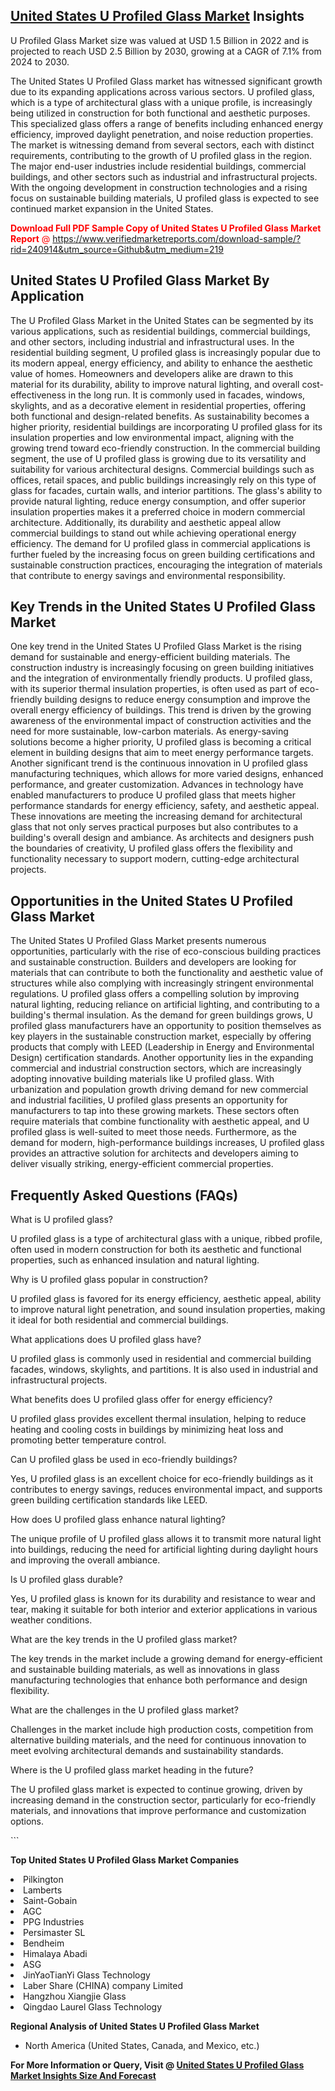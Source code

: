 <h2><a href="https://www.verifiedmarketreports.com/download-sample/?rid=240914&amp;utm_source=Github&amp;utm_medium=219" target="_blank">United States U Profiled Glass Market</a> Insights</h2><p>U Profiled Glass Market size was valued at USD 1.5 Billion in 2022 and is projected to reach USD 2.5 Billion by 2030, growing at a CAGR of 7.1% from 2024 to 2030.</p><p> <p>The United States U Profiled Glass market has witnessed significant growth due to its expanding applications across various sectors. U profiled glass, which is a type of architectural glass with a unique profile, is increasingly being utilized in construction for both functional and aesthetic purposes. This specialized glass offers a range of benefits including enhanced energy efficiency, improved daylight penetration, and noise reduction properties. The market is witnessing demand from several sectors, each with distinct requirements, contributing to the growth of U profiled glass in the region. The major end-user industries include residential buildings, commercial buildings, and other sectors such as industrial and infrastructural projects. With the ongoing development in construction technologies and a rising focus on sustainable building materials, U profiled glass is expected to see continued market expansion in the United States. <p><span class=""><span style="color: #ff0000;"><strong>Download Full PDF Sample Copy of United States U Profiled Glass Market Report</strong> @ </span><a href="https://www.verifiedmarketreports.com/download-sample/?rid=240914&amp;utm_source=Github&amp;utm_medium=219" target="_blank">https://www.verifiedmarketreports.com/download-sample/?rid=240914&amp;utm_source=Github&amp;utm_medium=219</a></span></p></p> <h2>United States U Profiled Glass Market By Application</h2> <p>The U Profiled Glass Market in the United States can be segmented by its various applications, such as residential buildings, commercial buildings, and other sectors, including industrial and infrastructural uses. In the residential building segment, U profiled glass is increasingly popular due to its modern appeal, energy efficiency, and ability to enhance the aesthetic value of homes. Homeowners and developers alike are drawn to this material for its durability, ability to improve natural lighting, and overall cost-effectiveness in the long run. It is commonly used in facades, windows, skylights, and as a decorative element in residential properties, offering both functional and design-related benefits. As sustainability becomes a higher priority, residential buildings are incorporating U profiled glass for its insulation properties and low environmental impact, aligning with the growing trend toward eco-friendly construction. In the commercial building segment, the use of U profiled glass is growing due to its versatility and suitability for various architectural designs. Commercial buildings such as offices, retail spaces, and public buildings increasingly rely on this type of glass for facades, curtain walls, and interior partitions. The glass's ability to provide natural lighting, reduce energy consumption, and offer superior insulation properties makes it a preferred choice in modern commercial architecture. Additionally, its durability and aesthetic appeal allow commercial buildings to stand out while achieving operational energy efficiency. The demand for U profiled glass in commercial applications is further fueled by the increasing focus on green building certifications and sustainable construction practices, encouraging the integration of materials that contribute to energy savings and environmental responsibility. <h2>Key Trends in the United States U Profiled Glass Market</h2> <p>One key trend in the United States U Profiled Glass Market is the rising demand for sustainable and energy-efficient building materials. The construction industry is increasingly focusing on green building initiatives and the integration of environmentally friendly products. U profiled glass, with its superior thermal insulation properties, is often used as part of eco-friendly building designs to reduce energy consumption and improve the overall energy efficiency of buildings. This trend is driven by the growing awareness of the environmental impact of construction activities and the need for more sustainable, low-carbon materials. As energy-saving solutions become a higher priority, U profiled glass is becoming a critical element in building designs that aim to meet energy performance targets. Another significant trend is the continuous innovation in U profiled glass manufacturing techniques, which allows for more varied designs, enhanced performance, and greater customization. Advances in technology have enabled manufacturers to produce U profiled glass that meets higher performance standards for energy efficiency, safety, and aesthetic appeal. These innovations are meeting the increasing demand for architectural glass that not only serves practical purposes but also contributes to a building's overall design and ambiance. As architects and designers push the boundaries of creativity, U profiled glass offers the flexibility and functionality necessary to support modern, cutting-edge architectural projects. <h2>Opportunities in the United States U Profiled Glass Market</h2> <p>The United States U Profiled Glass Market presents numerous opportunities, particularly with the rise of eco-conscious building practices and sustainable construction. Builders and developers are looking for materials that can contribute to both the functionality and aesthetic value of structures while also complying with increasingly stringent environmental regulations. U profiled glass offers a compelling solution by improving natural lighting, reducing reliance on artificial lighting, and contributing to a building's thermal insulation. As the demand for green buildings grows, U profiled glass manufacturers have an opportunity to position themselves as key players in the sustainable construction market, especially by offering products that comply with LEED (Leadership in Energy and Environmental Design) certification standards. Another opportunity lies in the expanding commercial and industrial construction sectors, which are increasingly adopting innovative building materials like U profiled glass. With urbanization and population growth driving demand for new commercial and industrial facilities, U profiled glass presents an opportunity for manufacturers to tap into these growing markets. These sectors often require materials that combine functionality with aesthetic appeal, and U profiled glass is well-suited to meet those needs. Furthermore, as the demand for modern, high-performance buildings increases, U profiled glass provides an attractive solution for architects and developers aiming to deliver visually striking, energy-efficient commercial properties. <h2>Frequently Asked Questions (FAQs)</h2> <p>What is U profiled glass?</p> <p>U profiled glass is a type of architectural glass with a unique, ribbed profile, often used in modern construction for both its aesthetic and functional properties, such as enhanced insulation and natural lighting.</p> <p>Why is U profiled glass popular in construction?</p> <p>U profiled glass is favored for its energy efficiency, aesthetic appeal, ability to improve natural light penetration, and sound insulation properties, making it ideal for both residential and commercial buildings.</p> <p>What applications does U profiled glass have?</p> <p>U profiled glass is commonly used in residential and commercial building facades, windows, skylights, and partitions. It is also used in industrial and infrastructural projects.</p> <p>What benefits does U profiled glass offer for energy efficiency?</p> <p>U profiled glass provides excellent thermal insulation, helping to reduce heating and cooling costs in buildings by minimizing heat loss and promoting better temperature control.</p> <p>Can U profiled glass be used in eco-friendly buildings?</p> <p>Yes, U profiled glass is an excellent choice for eco-friendly buildings as it contributes to energy savings, reduces environmental impact, and supports green building certification standards like LEED.</p> <p>How does U profiled glass enhance natural lighting?</p> <p>The unique profile of U profiled glass allows it to transmit more natural light into buildings, reducing the need for artificial lighting during daylight hours and improving the overall ambiance.</p> <p>Is U profiled glass durable?</p> <p>Yes, U profiled glass is known for its durability and resistance to wear and tear, making it suitable for both interior and exterior applications in various weather conditions.</p> <p>What are the key trends in the U profiled glass market?</p> <p>The key trends in the market include a growing demand for energy-efficient and sustainable building materials, as well as innovations in glass manufacturing technologies that enhance both performance and design flexibility.</p> <p>What are the challenges in the U profiled glass market?</p> <p>Challenges in the market include high production costs, competition from alternative building materials, and the need for continuous innovation to meet evolving architectural demands and sustainability standards.</p> <p>Where is the U profiled glass market heading in the future?</p> <p>The U profiled glass market is expected to continue growing, driven by increasing demand in the construction sector, particularly for eco-friendly materials, and innovations that improve performance and customization options.</p> ```</p><p><strong>Top United States U Profiled Glass Market Companies</strong></p><div data-test-id=""><p><li>Pilkington</li><li> Lamberts</li><li> Saint-Gobain</li><li> AGC</li><li> PPG Industries</li><li> Persimaster SL</li><li> Bendheim</li><li> Himalaya Abadi</li><li> ASG</li><li> JinYaoTianYi Glass Technology</li><li> Laber Share (CHINA) company Limited</li><li> Hangzhou Xiangjie Glass</li><li> Qingdao Laurel Glass Technology</li></p><div><strong>Regional Analysis of&nbsp;United States U Profiled Glass Market</strong></div><ul><li dir="ltr"><p dir="ltr">North America&nbsp;(United States, Canada, and Mexico, etc.)</p></li></ul><p><strong>For More Information or Query, Visit @&nbsp;</strong><strong><a href="https://www.verifiedmarketreports.com/product/u-profiled-glass-market/?utm_source=Github&amp;utm_medium=219" target="_blank">United States U Profiled Glass Market Insights Size And Forecast</a></strong></p></div>
